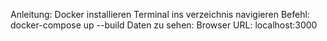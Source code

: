 Anleitung:
Docker installieren
Terminal ins verzeichnis navigieren
Befehl: docker-compose up --build
Daten zu sehen: Browser URL: localhost:3000
